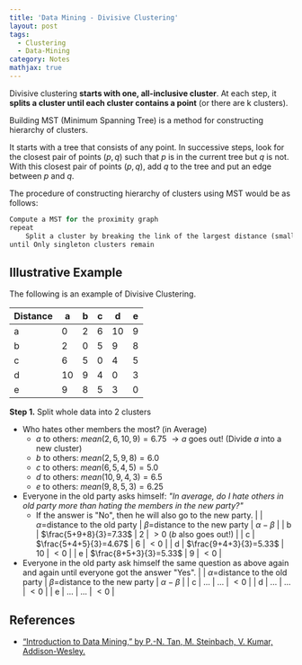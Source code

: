 ```yaml
---
title: 'Data Mining - Divisive Clustering'
layout: post
tags:
  - Clustering
  - Data-Mining
category: Notes
mathjax: true
---
```


Divisive clustering **starts with one, all-inclusive cluster**.   At each step, it **splits a cluster until each cluster contains a point** (or there are k clusters).

<!--more-->


Building MST (Minimum Spanning Tree) is a method for constructing hierarchy of clusters.

It starts with a tree that consists of any point.   In successive steps, look for the closest pair of points $(p, q)$  such that $p$ is in the current tree but $q$ is not.   With this closest pair of points $(p, q)$, add $q$ to the tree and put an edge between $p$ and $q$.

The procedure of constructing hierarchy of clusters using MST would be as follows:

```python
Compute a MST for the proximity graph
repeat
    Split a cluster by breaking the link of the largest distance (smallest similarity).
until Only singleton clusters remain
```

## Illustrative Example

The following is an example of Divisive Clustering.

| Distance | a | b | c | d | e |
| - | - | - |- |- | - |
| a | 0 | 2|6|10|9|
|b|2|0|5|9|8|
|c|6|5|0|4|5|
|d|10 |9|4|0|3|
|e|9|8|5|3|0|


**Step 1.** Split whole data into 2 clusters

- Who hates other members the most? (in Average)
    - $a$ to others: $mean(2,6,10,9)=6.75 ~ \rightarrow a$ goes out! (Divide $a$ into a new cluster)
    - $b$ to others: $mean(2,5,9,8)=6.0$
    - $c$ to others: $mean(6,5,4,5)=5.0$
    - $d$ to others: $mean(10,9,4,3)=6.5$
    - $e$ to others: $mean(9,8,5,3)=6.25$
- Everyone in the old party asks himself: _"In average, do I hate others in old party more than hating the members in the new party?"_
    - If the answer is "No", then he will also go to the new party.
    |  | $\alpha=$distance to the old party | $\beta=$distance to the new party | $\alpha-\beta$ |
    | b | $\frac{5+9+8}{3}=7.33$ | 2 | $>0$ ($b$ also goes out!) |
    | c | $\frac{5+4+5}{3}=4.67$ | 6 | $<0$ |
    | d | $\frac{9+4+3}{3}=5.33$ | 10 | $<0$ |
    | e | $\frac{8+5+3}{3}=5.33$ | 9 | $<0$ |
- Everyone in the old party ask himself the same question as above again and again until everyone got the answer "Yes". 
    |  | $\alpha=$distance to the old party | $\beta=$distance to the new party | $\alpha-\beta$ |
    | c | ... | ... | $<0$ |
    | d | ... | ... | $<0$ |
    | e | ... | ... | $<0$ |

## References
- [“Introduction to Data Mining,” by P.-N. Tan, M. Steinbach, V. Kumar, Addison-Wesley.](http://www-users.cs.umn.edu/~kumar/dmbook/index.php)